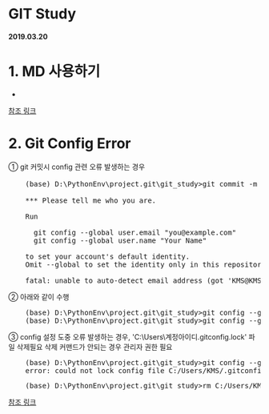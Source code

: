 GIT Study
=========

#### 2019.03.20

# 1. MD 사용하기
-
[참조 링크](https://gist.github.com/ihoneymon/652be052a0727ad59601#22-blockquote)



# 2. Git Config Error
① git 커밋시 config 관련 오류 발생하는 경우
<pre>
	(base) D:\PythonEnv\project.git\git_study>git commit -m "[ADD] 첫번째 파일 추가 'README.md'"

	*** Please tell me who you are.

	Run

	  git config --global user.email "you@example.com"
	  git config --global user.name "Your Name"

	to set your account's default identity.
	Omit --global to set the identity only in this repository.

	fatal: unable to auto-detect email address (got 'KMS@KMS-HP.(none)')
</pre>

② 아래와 같이 수행
<pre>
	(base) D:\PythonEnv\project.git\git_study>git config --global user.email "******@gmail.com"
	(base) D:\PythonEnv\project.git\git_study>git config --global user.name "****"
</pre>

③ config 설정 도중 오류 발생하는 경우,
'C:\Users\계정아이디\.gitconfig.lock' 파일 삭제필요
삭제 커맨드가 안되는 경우 관리자 권한 필요
<pre>
	(base) D:\PythonEnv\project.git\git_study>git config --global user.email "kherubims@gmail.com"
	error: could not lock config file C:/Users/KMS/.gitconfig: File exists	
</pre>

<pre>
	(base) D:\PythonEnv\project.git\git_study>rm C:/Users/KMS/.gitconfig.lock
</pre>

[참조 링크](https://stackoverflow.com/questions/25671785/git-fatal-unable-to-auto-detect-email-address)